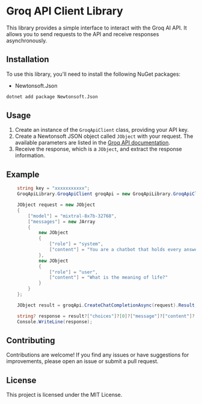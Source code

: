 # Groq API Client Library

This library provides a simple interface to interact with the Groq AI API. It allows you to send requests to the API and receive responses asynchronously.

## Installation

To use this library, you'll need to install the following NuGet packages:

- Newtonsoft.Json

```bash
dotnet add package Newtonsoft.Json
```

## Usage
1. Create an instance of the `GroqApiClient` class, providing your API key.
2. Create a Newtonsoft JSON object called `JObject` with your request. The available parameters are listed in the [Groq API documentation](https://console.groq.com/docs/text-chat).
3. Receive the response, which is a `JObject`, and extract the response information.

## Example
```cs
    string key = "xxxxxxxxxxx";
    GroqApiLibrary.GroqApiClient groqApi = new GroqApiLibrary.GroqApiClient(key);

    JObject request = new JObject
    {
        ["model"] = "mixtral-8x7b-32768",
        ["messages"] = new JArray
        {
            new JObject
            {
                ["role"] = "system",
                ["content"] = "You are a chatbot that holds every answer to every question"
            },
            new JObject
            {
                ["role"] = "user",
                ["content"] = "What is the meaning of life?"
            }
        }
    };

    JObject result = groqApi.CreateChatCompletionAsync(request).Result;

    string? response = result?["choices"]?[0]?["message"]?["content"]?.ToString();
    Console.WriteLine(response);
```

## Contributing
Contributions are welcome! If you find any issues or have suggestions for improvements, please open an issue or submit a pull request.

## License
This project is licensed under the MIT License.
